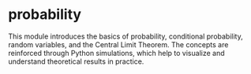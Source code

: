 # probability
This module introduces the basics of probability, conditional probability, random variables, and the Central Limit Theorem. The concepts are reinforced through Python simulations, which help to visualize and understand theoretical results in practice.
